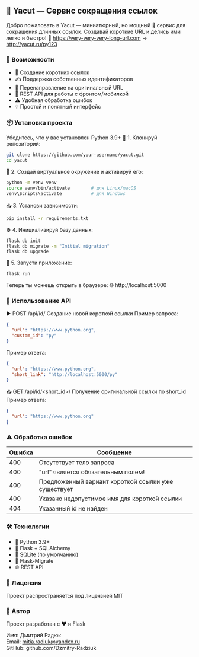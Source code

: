 ## 🚀 Yacut — Сервис сокращения ссылок
Добро пожаловать в Yacut — миниатюрный, но мощный 🌟 сервис для сокращения длинных ссылок. Создавай короткие URL и делись ими легко и быстро!
🔗 https://very-very-very-long-url.com → http://yacut.ru/py123

### 🧩 Возможности

- 🔧 Создание коротких ссылок
- ✍ Поддержка собственных идентификаторов
- 🔁 Перенаправление на оригинальный URL
- 🧪 REST API для работы с фронтом/мобилкой
- ⚠️ Удобная обработка ошибок
- 💡 Простой и понятный интерфейс

### 📦 Установка проекта

Убедитесь, что у вас установлен Python 3.9+
🔽 1. Клонируй репозиторий:
```bash
git clone https://github.com/your-username/yacut.git
cd yacut
```
🐍 2. Создай виртуальное окружение и активируй его:
```bash
python -m venv venv
source venv/bin/activate        # для Linux/macOS
venv\Scripts\activate           # для Windows
```
📥 3. Установи зависимости:
```bash
pip install -r requirements.txt
```
⚙️ 4. Инициализируй базу данных:
```bash
flask db init
flask db migrate -m "Initial migration"
flask db upgrade
```
🚦 5. Запусти приложение:
```bash
flask run
```
Теперь ты можешь открыть в браузере:
🌐 http://localhost:5000

### 📡 Использование API

▶️ POST /api/id/
Создание новой короткой ссылки
Пример запроса:
```json
{
  "url": "https://www.python.org",
  "custom_id": "py"
}
```
Пример ответа:
```json
{
  "url": "https://www.python.org",
  "short_link": "http://localhost:5000/py"
}
```

📥 GET /api/id/<short_id>/
Получение оригинальной ссылки по short_id
Пример ответа:
```json
{
  "url": "https://www.python.org"
}
```

### ⚠️ Обработка ошибок

| Ошибка | Сообщение                                           |
| ------ | --------------------------------------------------- |
| 400    | Отсутствует тело запроса                            |
| 400    | "url" является обязательным полем!                  |
| 400    | Предложенный вариант короткой ссылки уже существует |
| 400    | Указано недопустимое имя для короткой ссылки        |
| 404    | Указанный id не найден                              |

### 🛠 Технологии

- 🐍 Python 3.9+
- 🧪 Flask + SQLAlchemy
- 💾 SQLite (по умолчанию)
- 💼 Flask-Migrate
- 🌐 REST API

### 📝 Лицензия

Проект распространяется под лицензией MIT

### 👤 Автор
Проект разработан с ❤️ и Flask

Имя: Дмитрий Радюк<br>
Email: mitia.radiuk@yandex.ru<br>
GitHub: github.com/Dzmitry-Radziuk







